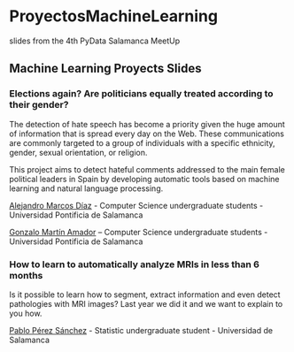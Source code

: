 # ProyectosMachineLearning
slides from the 4th PyData Salamanca MeetUp
## Machine Learning Proyects Slides

### Elections again? Are politicians equally treated according to their gender?

The detection of hate speech has become a priority given the huge amount of information that is spread every day on the Web. These communications are commonly targeted to a group of individuals with a specific ethnicity, gender, sexual orientation, or religion.

This project aims to detect hateful comments addressed to the main female political leaders in Spain by developing automatic tools based on machine learning and natural language processing.

[Alejandro Marcos Díaz](https://github.com/amarcosdiinf) - Computer Science undergraduate students - Universidad Pontificia de Salamanca

[Gonzalo Martín Amador](https://github.com/gon99martin) – Computer Science undergraduate students - Universidad Pontificia de Salamanca

### How to learn to automatically analyze MRIs in less than 6 months

Is it possible to learn how to segment, extract information and even detect pathologies with MRI images?
Last year we did it and we want to explain to you how.

[Pablo Pérez Sánchez](https://github.com/PabloPerSa) - Statistic undergraduate student - Universidad de Salamanca
